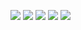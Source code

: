 [![](https://www.sourcexchange.net/storage/yL7VWw3xzjaWQkgC0R4DpG3YHAJNN2yRxzbfFb2p.png)](https://blueprint.zip)
![](https://www.sourcexchange.net/storage/UaKgvvHWgLj3TViRyYEXb4pNHv4j1XnzqZUGjWcA.png)
![](https://www.sourcexchange.net/storage/8OrbD9yaDcEaU21vOHIxnpIqwX4FqDs9RDR4nhzV.png)
![](https://www.sourcexchange.net/storage/IjI2XGZDsR0AABqBqfn6Di45hAMXOSJtPpJW8pdo.png)
[![](https://www.sourcexchange.net/storage/VESHUWhfHqxwsiGZMqj2KnGSzSWfBd235lM6s9nE.png)](https://discord.gg/sQjuWcDxBY)
